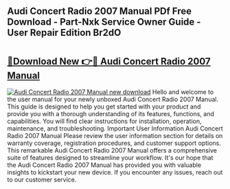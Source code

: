 ## Audi Concert Radio 2007 Manual PDf Free Download - Part-Nxk Service Owner Guide - User Repair Edition Br2dO

# <h2><a href="http://bc50867.oget.top/?id=Audi+Concert+Radio+2007+Manual">🔗Download New 👉🔴 Audi Concert Radio 2007 Manual</a></h2>

[![Audi Concert Radio 2007 Manual new download](https://i.imgur.com/5g1atiW.png)](http://bc50867.oget.top/?id=Audi+Concert+Radio+2007+Manual)
Hello and welcome to the user manual for your newly unboxed Audi Concert Radio 2007 Manual. This guide is designed to help you get started with your product and provide you with a thorough understanding of its features, functions, and capabilities. You will find clear instructions for installation, operation, maintenance, and troubleshooting. Important User Information Audi Concert Radio 2007 Manual Please review the user information section for details on warranty coverage, registration procedures, and customer support options. This remarkable Audi Concert Radio 2007 Manual offers a comprehensive suite of features designed to streamline your workflow. It's our hope that the Audi Concert Radio 2007 Manual has provided you with valuable insights to kickstart your new device. If you encounter any issues, reach out to our customer service.

